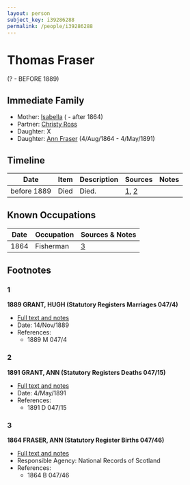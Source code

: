 ```yaml
---
layout: person
subject_key: i39286288
permalink: /people/i39286288
---
```


# Thomas Fraser
(? - BEFORE 1889)

## Immediate Family

* Mother: [Isabella](./@41136024@-isabella-b-d1864.md) ( - after 1864)
* Partner: [Christy Ross](./@37144832@-christy-ross-b-d.md)
* Daughter: X
* Daughter: [Ann Fraser](./@83535990@-ann-fraser-b1864-8-4-d1891-5-4.md) (4/Aug/1864 - 4/May/1891)

## Timeline

Date | Item | Description | Sources | Notes
---|---|---|---|---
before 1889 | Died | Died. | [1](#1), [2](#2) | 

## Known Occupations

Date | Occupation | Sources & Notes
---|---|---
1864 | Fisherman | [3](#3)

## Footnotes

### 1

**1889 GRANT, HUGH (Statutory Registers Marriages 047/4)**

* [Full text and notes](../sources/@28842912@-1889-grant,-hugh-statutory-registers-marriages-047-4-.md)
* Date: 14/Nov/1889
* References: 
  * 1889 M 047/4

### 2

**1891 GRANT, ANN (Statutory Registers Deaths 047/15)**

* [Full text and notes](../sources/@41184548@-1891-grant,-ann-statutory-registers-deaths-047-15-.md)
* Date: 4/May/1891
* References: 
  * 1891 D 047/15

### 3

**1864 FRASER, ANN (Statutory Register Births 047/46)**

* [Full text and notes](../sources/@72927227@-1864-fraser,-ann-statutory-register-births-047-46-.md)
* Responsible Agency: National Records of Scotland
* References: 
  * 1864 B 047/46

